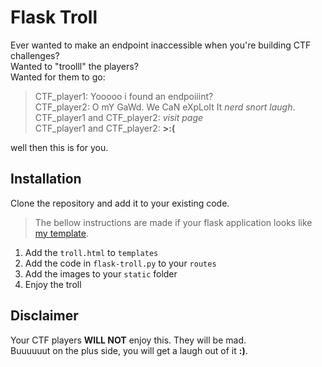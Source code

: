# Flask Troll
Ever wanted to make an endpoint inaccessible when you're building CTF challenges?  
Wanted to "troolll" the players?  
Wanted for them to go:  

> CTF_player1: Yooooo i found an endpoiiint?  
> CTF_player2: O mY GaWd. We CaN eXpLoIt It *nerd snort laugh*.  
> CTF_player1 and CTF_player2: *visit page*  
> CTF_player1 and CTF_player2: **>:(**  

well then this is for you.

## Installation
Clone the repository and add it to your existing code.  
> The bellow instructions are made if your flask application looks like [my template](https://github.com/TheRealH0u/flask-sql-template).

1. Add the `troll.html` to `templates`  
2. Add the code in `flask-troll.py` to your `routes`  
3. Add the images to your `static` folder  
4. Enjoy the troll

## Disclaimer
Your CTF players **WILL NOT** enjoy this. They will be mad.  
Buuuuuut on the plus side, you will get a laugh out of it **:)**. 